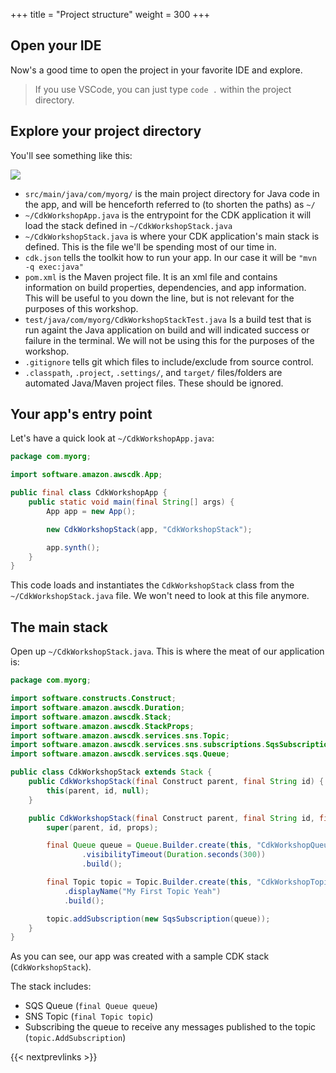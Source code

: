 +++
title = "Project structure"
weight = 300
+++

## Open your IDE

Now's a good time to open the project in your favorite IDE and explore.

> If you use VSCode, you can just type `code .` within the project directory.

## Explore your project directory

You'll see something like this:

![](./structure.png)

* `src/main/java/com/myorg/` is the main project directory for Java code in the app, and will be henceforth referred to (to shorten the paths) as `~/`
* `~/CdkWorkshopApp.java` is the entrypoint for the CDK application it will load the stack defined in `~/CdkWorkshopStack.java`
* `~/CdkWorkshopStack.java` is where your CDK application's main stack is defined. This is the file we'll be spending most of our time in.
* `cdk.json` tells the toolkit how to run your app. In our case it will be
  `"mvn -q exec:java"`
* `pom.xml` is the Maven project file. It is an xml file and contains information on build properties, dependencies, and app information. This will be useful to you down the line, but is not relevant for the purposes of this workshop.
* `test/java/com/myorg/CdkWorkshopStackTest.java` Is a build test that is run againt the Java application on build and will indicated success or failure in the terminal. We will not be using this for the purposes of the workshop.
* `.gitignore` tells git which files to include/exclude from source control.
* `.classpath`, `.project`, `.settings/`, and `target/` files/folders are automated Java/Maven project files. These should be ignored.

## Your app's entry point

Let's have a quick look at `~/CdkWorkshopApp.java`:

```java
package com.myorg;

import software.amazon.awscdk.App;

public final class CdkWorkshopApp {
    public static void main(final String[] args) {
        App app = new App();

        new CdkWorkshopStack(app, "CdkWorkshopStack");

        app.synth();
    }
}
```

This code loads and instantiates the `CdkWorkshopStack` class from the
`~/CdkWorkshopStack.java` file. We won't need to look at this file anymore.

## The main stack

Open up `~/CdkWorkshopStack.java`. This is where the meat of our application
is:

```java
package com.myorg;

import software.constructs.Construct;
import software.amazon.awscdk.Duration;
import software.amazon.awscdk.Stack;
import software.amazon.awscdk.StackProps;
import software.amazon.awscdk.services.sns.Topic;
import software.amazon.awscdk.services.sns.subscriptions.SqsSubscription;
import software.amazon.awscdk.services.sqs.Queue;

public class CdkWorkshopStack extends Stack {
    public CdkWorkshopStack(final Construct parent, final String id) {
        this(parent, id, null);
    }

    public CdkWorkshopStack(final Construct parent, final String id, final StackProps props) {
        super(parent, id, props);

        final Queue queue = Queue.Builder.create(this, "CdkWorkshopQueue")
                .visibilityTimeout(Duration.seconds(300))
                .build();

        final Topic topic = Topic.Builder.create(this, "CdkWorkshopTopic")
            .displayName("My First Topic Yeah")
            .build();

        topic.addSubscription(new SqsSubscription(queue));
    }
}
```

As you can see, our app was created with a sample CDK stack
(`CdkWorkshopStack`).

The stack includes:

- SQS Queue (`final Queue queue`)
- SNS Topic (`final Topic topic`)
- Subscribing the queue to receive any messages published to the topic (`topic.AddSubscription`)

{{< nextprevlinks >}}